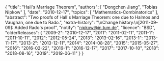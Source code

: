 {
    "title": "Hall's Marriage Theorem",
    "authors": [
        "Dongchen Jiang",
        "Tobias Nipkow"
    ],
    "date": "2010-12-17",
    "topics": [
        "Mathematics-Combinatorics"
    ],
    "abstract": "Two proofs of Hall's Marriage Theorem: one due to Halmos and Vaughan, one due to Rado.",
    "extra-history": "\nChange history:\n[2011-09-09]: Added Rado's proof",
    "notify": "nipkow@in.tum.de",
    "licence": "BSD",
    "olderReleases": {
        "2009-2": "2010-12-17",
        "2011": "2011-02-11",
        "2011-1": "2011-10-11",
        "2012": "2012-05-24",
        "2013": "2013-02-16",
        "2013-1": "2013-11-17",
        "2013-2": "2013-12-11",
        "2014": "2014-08-28",
        "2015": "2015-05-27",
        "2016": "2016-02-22",
        "2016-1": "2016-12-17",
        "2017": "2017-10-10",
        "2018": "2018-08-16",
        "2019": "2019-06-11"
    }
}